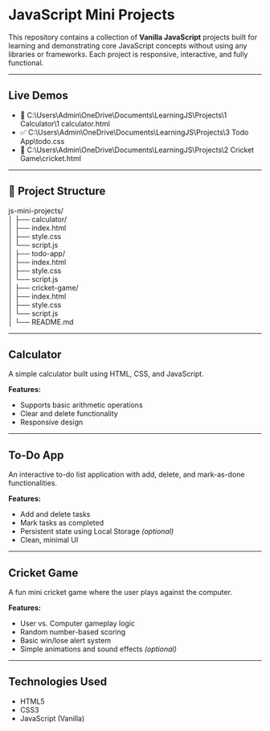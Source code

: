 # JavaScript Mini Projects

This repository contains a collection of **Vanilla JavaScript** projects built for learning and demonstrating core JavaScript concepts without using any libraries or frameworks. Each project is responsive, interactive, and fully functional.

---

## Live Demos

- 🔢 C:\Users\Admin\OneDrive\Documents\LearningJS\Projects\1 Calculator\1 calculator.html
- ✅ C:\Users\Admin\OneDrive\Documents\LearningJS\Projects\3 Todo App\todo.css
- 🏏 C:\Users\Admin\OneDrive\Documents\LearningJS\Projects\2 Cricket Game\cricket.html

---

## 📁 Project Structure

js-mini-projects/<br>
│
├── calculator/<br>
│ ├── index.html<br>
│ ├── style.css<br>
│ └── script.js<br>
│
├── todo-app/<br>
│ ├── index.html<br>
│ ├── style.css<br>
│ └── script.js<br>
│
├── cricket-game/<br>
│ ├── index.html<br>
│ ├── style.css<br>
│ └── script.js<br>
│
└── README.md<br>

---

## Calculator

A simple calculator built using HTML, CSS, and JavaScript.

**Features:**
- Supports basic arithmetic operations
- Clear and delete functionality
- Responsive design

---

## To-Do App

An interactive to-do list application with add, delete, and mark-as-done functionalities.

**Features:**
- Add and delete tasks
- Mark tasks as completed
- Persistent state using Local Storage *(optional)*
- Clean, minimal UI

---

## Cricket Game

A fun mini cricket game where the user plays against the computer.

**Features:**
- User vs. Computer gameplay logic
- Random number-based scoring
- Basic win/lose alert system
- Simple animations and sound effects *(optional)*

---

## Technologies Used

- HTML5
- CSS3
- JavaScript (Vanilla)






